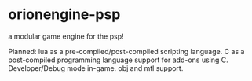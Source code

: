 # orionengine-psp
a modular game engine for the psp!

Planned:
lua as a pre-compiled/post-compiled scripting language.
C as a post-compiled programming language
support for add-ons using C.
Developer/Debug mode in-game.
obj and mtl support.
